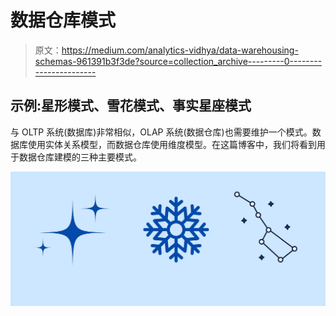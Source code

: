 # 数据仓库模式

> 原文：<https://medium.com/analytics-vidhya/data-warehousing-schemas-961391b3f3de?source=collection_archive---------0----------------------->

## 示例:星形模式、雪花模式、事实星座模式

与 OLTP 系统(数据库)非常相似，OLAP 系统(数据仓库)也需要维护一个模式。数据库使用实体关系模型，而数据仓库使用维度模型。在这篇博客中，我们将看到用于数据仓库建模的三种主要模式。

![](img/fd0c6b540c7b8290b2e38f05a672a3ff.png)